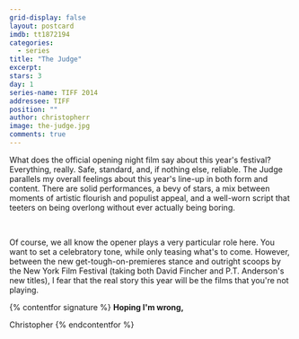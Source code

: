 ```yaml
---
grid-display: false
layout: postcard
imdb: tt1872194
categories: 
  - series
title: "The Judge"
excerpt: 
stars: 3
day: 1
series-name: TIFF 2014
addressee: TIFF
position: ""
author: christopherr
image: the-judge.jpg
comments: true
---
```

<p>What does the official opening night film say about this year's festival? Everything, really. Safe, standard, and, if nothing else, reliable. The Judge parallels my overall feelings about this year's line-up in both form and content. There are solid performances, a bevy of stars, a mix between moments of artistic flourish and populist appeal, and a well-worn script that teeters on being overlong without ever actually being boring.</p>  <p>Of course, we all know the opener plays a very particular role here. You want to set a celebratory tone, while only teasing what's to come. However, between the new get-tough-on-premieres stance and outright scoops by the New York Film Festival (taking both David Fincher and P.T. Anderson's new titles), I fear that the real story this year will be the films that you're not playing.</p>

{% contentfor signature %}
**Hoping I'm wrong,**

Christopher
{% endcontentfor %}